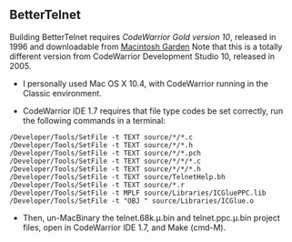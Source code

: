 ## BetterTelnet

Building BetterTelnet requires *CodeWarrior Gold version 10*, released in 1996 and downloadable from
[Macintosh Garden](http://macintoshgarden.org/apps/codewarrior-10-gold)
Note that this is a totally different version from CodeWarrior Development Studio 10, released in 2005.

- I personally used Mac OS X 10.4, with CodeWarrior running in the Classic environment.

- CodeWarrior IDE 1.7 requires that file type codes be set correctly, run the following commands in a terminal:
```
/Developer/Tools/SetFile -t TEXT source/*/*.c
/Developer/Tools/SetFile -t TEXT source/*/*.h
/Developer/Tools/SetFile -t TEXT source/*/*.pch
/Developer/Tools/SetFile -t TEXT source/*/*/*.c
/Developer/Tools/SetFile -t TEXT source/*/*/*.h
/Developer/Tools/SetFile -t TEXT source/TelnetHelp.bh
/Developer/Tools/SetFile -t TEXT source/*.r
/Developer/Tools/SetFile -t MPLF source/Libraries/ICGluePPC.lib
/Developer/Tools/SetFile -t "OBJ " source/Libraries/ICGlue.o
```

- Then, un-MacBinary the telnet.68k.µ.bin and telnet.ppc.µ.bin project files, open in CodeWarrior
IDE 1.7, and Make (cmd-M).
